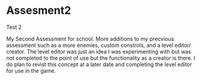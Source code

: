 # Assesment2
Test 2

My Second Assessment for school.
More additions to my precvious assessment such as a more enemies, custom constrols, and 
a level editor/ creator.
The level editor was just an idea I was experimenting with but was not completed to the point of use
but the functionality as a creator is there. 
I do plan to revist this concept at a later date and completing the level editor for use in the game.

